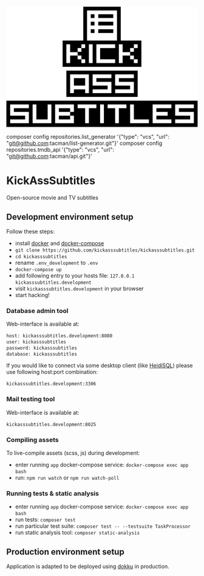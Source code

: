 <p align="center">
    <img
        width="510"
        src="public/img/logo_kas_510x320.png"
        alt="KickAssSubtitles logo"
    >
</p>

composer config repositories.list_generator '{"type": "vcs", "url": "git@github.com:tacman/list-generator.git"}'
composer config repositories.tmdb_api '{"type": "vcs", "url": "git@github.com:tacman/api.git"}'

KickAssSubtitles
================

Open-source movie and TV subtitles

Development environment setup
-----------------------------

Follow these steps:

- install [docker](https://www.docker.com/) and
[docker-compose](https://docs.docker.com/compose/)
- `git clone https://github.com/kickasssubtitles/kickasssubtitles.git`
- `cd kickasssubtitles`
- rename `.env_development` to `.env`
- `docker-compose up`
- add following entry to your hosts file: `127.0.0.1 kickasssubtitles.development`
- visit `kickasssubtitles.development` in your browser
- start hacking!

### Database admin tool

Web-interface is available at:

```
host: kickasssubtitles.development:8080
user: kickasssubtitles
password: kickasssubtitles
database: kickasssubtitles
```

If you would like to connect via some desktop client (like
[HeidiSQL](https://www.heidisql.com/)) please use following host:port
combination:

```
kickasssubtitles.development:3306
```

### Mail testing tool

Web-interface is available at:

```
kickasssubtitles.development:8025
```

### Compiling assets

To live-compile assets (scss, js) during development:

- enter running `app` docker-compose service: `docker-compose exec app bash`
- run: `npm run watch` or `npm run watch-poll`

### Running tests & static analysis

- enter running `app` docker-compose service: `docker-compose exec app bash`
- run tests: `composer test`
- run particular test suite: `composer test -- --testsuite TaskProcessor`
- run static analysis tool: `composer static-analysis`

Production environment setup
----------------------------

Application is adapted to be deployed using
[dokku](http://dokku.viewdocs.io/dokku/) in production.
